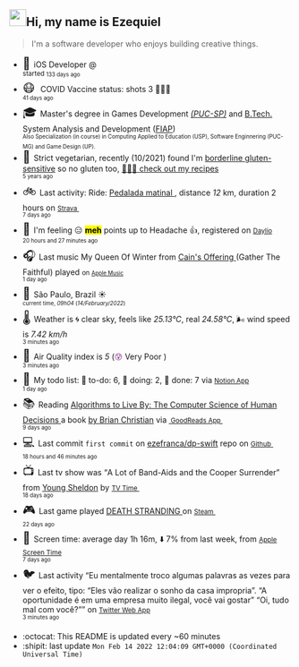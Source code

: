 <h2><img height="30px" width="30px" src="https://camo.githubusercontent.com/e8e7b06ecf583bc040eb60e44eb5b8e0ecc5421320a92929ce21522dbc34c891/68747470733a2f2f6d656469612e67697068792e636f6d2f6d656469612f6876524a434c467a6361737252346961377a2f67697068792e676966"></img>Hi, my name is Ezequiel</h2> <blockquote> I'm a software developer who enjoys building creative things. </blockquote> <ul> 

<li><span style="font-size: 150%" class="darkmode-ignore">💼&nbsp;</span><span class="itemline" id="job"><span class="new-box">iOS Developer @  &nbsp;<br/><sup> started <span style="line-height: 50%;" class="timeText"><small class="text-muted">133 days ago </small></span></sup></span></span></li>
<li><span style="font-size: 150%" class="darkmode-ignore emojiText">😷&nbsp;</span><span class="itemline" id="vaccine"><span class="darkmode-ignore">&nbsp;</span>COVID Vaccine status: shots 3 <span class="darkmode-ignore">💉💉💉</span> &nbsp; <br/><sup><span style="line-height: 50%;" class="timeText"><small class="text-muted">41 days ago </small></span></sup></span></li>
<li><span style="font-size: 150%" class="darkmode-ignore emojiText">🎓&nbsp;</span><span class="itemline" id="studies"><span class="new-box">Master's degree in Games Development <a href="https://www.pucsp.br/pos-graduacao/mestrado-e-doutorado/desenvolvimento-de-jogos-digitais"><var>(PUC-SP)</var></a> and <a href="https://en.wikipedia.org/wiki/Bachelor_of_Technology">B.Tech.</a> System Analysis and Development (<a href="https://en.wikipedia.org/wiki/Faculdade_de_Informática_e_Administração_Paulista">FIAP</a>) &nbsp;<br/><sup><small class="text-muted">Also Specialization (in course) in Computing Applied to Education (USP), Software Enginnering (PUC-MG) and Game Design (UP).</small></sup></span></span></li>
<li><span style="font-size: 150%" class="darkmode-ignore emojiText">🌱&nbsp;</span><span class="itemline" id="cousine"><span class="new-box">Strict vegetarian, recently (10/2021) found I'm <a class="darkmode-ignore" href="https://pubmed.ncbi.nlm.nih.gov/11374684/">borderline gluten-sensitive</a> so no gluten too, <a class="darkmode-ignore" href="https://ezequiel.app/cousine.html"><span class="darkmode-ignore">👨🏻‍🍳 </span> check out my recipes</a>&nbsp; <br/><sup><small class="text-muted">5 years ago </small></sup></span></span></li>
<li><span style="font-size: 150%" class="darkmode-ignore emojiText">🚲&nbsp;</span><span class="itemline" id="strava"><span class="new-box">Last activity: Ride: <a class="darkmode-ignore" href="https://ift.tt/UcglpAM"> Pedalada matinal </a>, distance <var>12</var> km, duration 2 hours on <a class="darkmode-ignore" href="https://ift.tt/UcglpAM"> <small class="darkmode-ignore">Strava&nbsp;</small></a> <br/><sup><span style="line-height: 50%;" class="timeText"><small class="text-muted">7 days ago </small></span></sup></span></span></li>
<li><span style="font-size: 150%" class="darkmode-ignore emojiText">🧠&nbsp;</span><span class="itemline" id="mood"><span class="new-box">I'm feeling <span class="darkmode-ignore">😑</span> <mark><strong>meh</strong></mark> points up to Headache <span class="darkmode-ignore">👍</span>, registered on <a class="darkmode-ignore" href="https://daylio.net/"><small class="darkmode-ignore">Daylio</small></a>&nbsp; <br/><sup><span style="line-height: 50%;" class="timeText"><small class="text-muted">20 hours and 27 minutes  ago </small></span></sup> </span></span></li>
<li><span style="font-size: 150%" class="darkmode-ignore emojiText">🎧&nbsp;</span><span class="itemline" id="lastfm" style="opacity: 1;"><span class="new-box">Last music My Queen Of Winter from <a class="darkmode-ignore" href="https://www.last.fm/music/Cain%27s+Offering/_/My+Queen+Of+Winter"> Cain's Offering </a> (Gather The Faithful) played <small>on <a class="darkmode-ignore" href="https://music.apple.com/profile/ezequielapp"><small class="darkmode-ignore">Apple Music</small></a></small>&nbsp; <br/><sup><span style="line-height: 50%;" class="timeText"><small class="text-muted">1 day ago </small></span></sup></span></span></li>
<li><span style="font-size: 150%" class="darkmode-ignore emojiText">📍&nbsp;</span><span class="itemline" id="location" style="opacity: 1;"><span class="new-box">São Paulo, Brazil <span class="darkmode-ignore">☀️</span>  <br/><sup><small class="text-muted"> current time, <var>09h</var><var>04</var> (<var>14/February/2022</var>)</small></sup></span></span></li>
<li><span style="font-size: 150%" class="darkmode-ignore emojiText">🌡&nbsp;</span><span class="itemline" id="weather"><span class="new-box">Weather is <span class="darkmode-ignore">🌀</span> clear sky, feels like <var>25.13°C</var>, real <var>24.58°C</var>, <span class="darkmode-ignore">🌬</span> wind speed is <var> 7.42 km/h</var> <br/><sup><span style="line-height: 50%;" class="timeText"><small class="text-muted">3 minutes ago </small></span></sup></span></span></li>
<li><span style="font-size: 150%" class="darkmode-ignore emojiText">💨&nbsp;</span><span class="itemline" id="airquality"><span class="new-box">Air Quality index is <var>5</var> (<span class="darkmode-ignore" style="color: transparent; text-shadow: 0 0 0#8f3f97"><span class="darkmode-ignore">😰</span></span> Very Poor ) <br/><sup><span style="line-height: 50%;" class="timeText"><small class="text-muted">3 minutes ago </small></span></sup></span></span></li>
<li><span style="font-size: 150%" class="darkmode-ignore emojiText">📝&nbsp;</span><span class="itemline" id="todo" style="opacity: 1;"><span class="new-box">My todo list: <span class="darkmode-ignore">📕</span> to-do: 6, <span class="darkmode-ignore">📒</span> doing: 2, <span class="darkmode-ignore">📗</span> done: 7 via <a href="https://www.notion.so/ezefranca/"><small class="darkmode-ignore">Notion App</small></a>&nbsp; <br/><sup><span style="line-height: 50%;" class="timeText"><small class="text-muted">1 day ago </small></span></sup></span></span></li>
<li><span style="font-size: 150%" class="darkmode-ignore emojiText">📚&nbsp;</span><span class="itemline" id="book" style="opacity: 1;"><span class="new-box">Reading <a class="darkmode-ignore" href="https://www.goodreads.com/book/show/25666050-algorithms-to-live-by"> Algorithms to Live By: The Computer Science of Human Decisions </a> a book <a class="darkmode-ignore" href="https://www.goodreads.com/author/show/4199891.Brian_Christian"> by Brian Christian</a> via <a class="darkmode-ignore" href="https://www.goodreads.com/user/show/21512585"> <small class="darkmode-ignore">&nbsp;GoodReads App&nbsp;</small></a> <br/><sup><span style="line-height: 50%;" class="timeText"><small class="text-muted">9 days ago </small></span></sup></span></span></li>
<li><span style="font-size: 150%" class="darkmode-ignore emojiText">💻&nbsp;</span><span class="itemline" id="github"><span class="new-box">Last commit <code>first commit</code> on <a class="darkmode-ignore" href="https://github.com/ezefranca/dp-swift/commit/2c9ea042079a949102d83725ef1f5c83b59e626f"> ezefranca/dp-swift</a> repo on <a class="darkmode-ignore" href="https://github.com/ezefranca/dp-swift/commit/2c9ea042079a949102d83725ef1f5c83b59e626f"> <small class="darkmode-ignore">Github</small> </a>&nbsp; <br/><sup><span style="line-height: 50%;" class="timeText"><small class="text-muted">18 hours and 46 minutes  ago </small></span></sup></span></span></li>
<li><span style="font-size: 150%" class="darkmode-ignore emojiText">📺&nbsp;</span><span class="itemline" id="tv" style="opacity: 1;"><span class="new-box">Last tv show was <q class="markquote">A Lot of Band-Aids and the Cooper Surrender</q> from <a class="darkmode-ignore" href="https://www.tvtime.com/en/show/328724/episode/8929346 ">Young Sheldon</a> by <a class="darkmode-ignore" href="https://www.tvtime.com/en/show/328724/episode/8929346 "><small class="darkmode-ignore">TV Time </small></a>&nbsp; <br/><sup><span style="line-height: 50%;" class="timeText"><small class="text-muted">18 days ago </small></span></sup></span></span></li>
<li><span style="font-size: 150%" class="darkmode-ignore emojiText">🎮&nbsp;</span><span class="itemline" id="steam" style="opacity: 1;"><span class="new-box">Last game played <a class="darkmode-ignore" href="https://store.steampowered.com/app/1316286541 "> DEATH STRANDING </a> on <a class="darkmode-ignore" href="https://steamcommunity.com/id/ezequielapp/ "><small class="darkmode-ignore">Steam </small></a>&nbsp;  <br/><sup><span style="line-height: 50%;" class="timeText"><small class="text-muted">22 days ago </small></span></sup></span></span></li>
<li><span style="font-size: 150%" class="darkmode-ignore emojiText">📱&nbsp;</span><span class="itemline" id="screentime"><span class="new-box">Screen time: average day 1h 16m,  <span class="darkmode-ignore">⬇️</span> 7% from last week, from <a href="https://twitter.com/ezefranca/status/1488891719399710722"><small class="darkmode-ignore">Apple Screen Time</small></a>&nbsp; <br/><sup><span style="line-height: 50%;" class="timeText"><small class="text-muted">7 days ago </small></span></sup></span></span></li>
<li><span style="font-size: 150%" class="darkmode-ignore emojiText">🐦&nbsp;</span><span class="itemline" id="twitter"><span class="new-box">Last activity <q class="markquote">Eu mentalmente troco algumas palavras as vezes para ver o efeito, tipo:
“Eles vão realizar o sonho da casa impropria”. 
“A oportunidade é em uma empresa muito ilegal, você vai gostar”
“Oi, tudo mal com você?”</q> on <a class="darkmode-ignore" href="https://twitter.com/ezefranca/status/1493193409816928259"> <small class="darkmode-ignore">Twitter Web App</small></a>&nbsp;   <br/><sup><span style="line-height: 50%;" class="timeText"><small class="text-muted">3 minutes ago </small></span></sup></span></span></li>

  </ul> <ul><li>:octocat: This README is updated every ~60 minutes </li><li> :shipit: last update <code>Mon Feb 14 2022 12:04:09 GMT+0000 (Coordinated Universal Time)</code></li></ul><br>